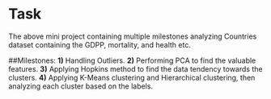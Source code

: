 # Task
The above mini project containing multiple milestones analyzing Countries dataset containing the GDPP, mortality, and health etc. 

##Milestones:
**1)** Handling Outliers.
**2)** Performing PCA to find the valuable features.
**3)** Applying Hopkins method to find the data tendency towards the clusters.
**4)** Applying K-Means clustering and Hierarchical clustering, then analyzing each cluster based on the labels.
